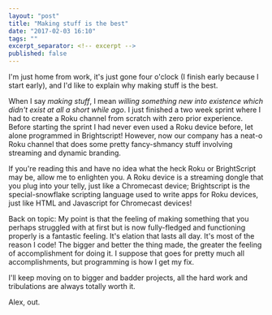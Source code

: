 ```yaml
---
layout: "post"
title: "Making stuff is the best"
date: "2017-02-03 16:10"
tags: ""
excerpt_separator: <!-- excerpt -->
published: false
---
```


I'm just home from work, it's just gone four o'clock (I finish early because I start early), and I'd like to explain why making stuff is the best.<!-- excerpt -->

When I say _making stuff_, I mean _willing something new into existence which didn't exist at all a short while ago_. I just finished a two week sprint where I had to create a Roku channel from scratch with zero prior experience. Before starting the sprint I had never even used a Roku device before, let alone programmed in Brightscript! However, now our company has a neat-o Roku channel that does some pretty fancy-shmancy stuff involving streaming and dynamic branding.

If you're reading this and have no idea what the heck Roku or BrightScript may be, allow me to enlighten you. A Roku device is a streaming dongle that you plug into your telly, just like a Chromecast device; Brightscript is the special-snowflake scripting language used to write apps for Roku devices, just like HTML and Javascript for Chromecast devices!

Back on topic: My point is that the feeling of making something that you perhaps struggled with at first but is now fully-fledged and functioning properly is a fantastic feeling. It's elation that lasts all day. It's most of the reason I code! The bigger and better the thing made, the greater the feeling of accomplishment for doing it. I suppose that goes for pretty much all accomplishments, but programming is how I get my fix.

I'll keep moving on to bigger and badder projects, all the hard work and tribulations are always totally worth it.

Alex, out.
